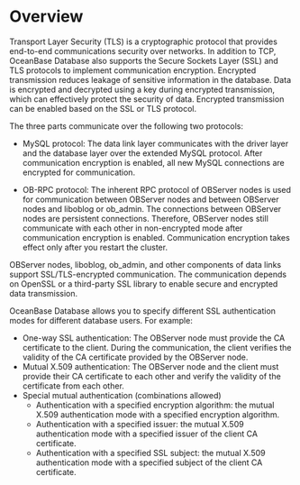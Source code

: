 # Overview

Transport Layer Security (TLS) is a cryptographic protocol that provides end-to-end communications security over networks. In addition to TCP, OceanBase Database also supports the Secure Sockets Layer (SSL) and TLS protocols to implement communication encryption. Encrypted transmission reduces leakage of sensitive information in the database. Data is encrypted and decrypted using a key during encrypted transmission, which can effectively protect the security of data. Encrypted transmission can be enabled based on the SSL or TLS protocol. 

<!-- The following figure shows the architecture of OceanBase Database, which consists of three parts. 

![Transmission encryption](https://help-static-aliyun-doc.aliyuncs.com/assets/img/zh-CN/0473623461/p357878.jpg) -->

The three parts communicate over the following two protocols:

* MySQL protocol: The data link layer communicates with the driver layer and the database layer over the extended MySQL protocol. After communication encryption is enabled, all new MySQL connections are encrypted for communication. 

* OB-RPC protocol: The inherent RPC protocol of OBServer nodes is used for communication between OBServer nodes and between OBServer nodes and liboblog or ob_admin. The connections between OBServer nodes are persistent connections. Therefore, OBServer nodes still communicate with each other in non-encrypted mode after communication encryption is enabled. Communication encryption takes effect only after you restart the cluster. 

OBServer nodes, liboblog, ob_admin, and other components of data links support SSL/TLS-encrypted communication. The communication depends on OpenSSL or a third-party SSL library to enable secure and encrypted data transmission. 

OceanBase Database allows you to specify different SSL authentication modes for different database users. For example:

* One-way SSL authentication: The OBServer node must provide the CA certificate to the client. During the communication, the client verifies the validity of the CA certificate provided by the OBServer node. 
* Mutual X.509 authentication: The OBServer node and the client must provide their CA certificate to each other and verify the validity of the certificate from each other. 
* Special mutual authentication (combinations allowed)
   * Authentication with a specified encryption algorithm: the mutual X.509 authentication mode with a specified encryption algorithm. 
   * Authentication with a specified issuer: the mutual X.509 authentication mode with a specified issuer of the client CA certificate. 
   * Authentication with a specified SSL subject: the mutual X.509 authentication mode with a specified subject of the client CA certificate. 
